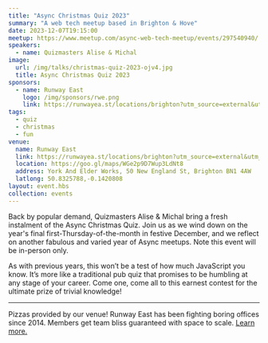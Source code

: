 ```yaml
---
title: "Async Christmas Quiz 2023"
summary: "A web tech meetup based in Brighton & Hove"
date: 2023-12-07T19:15:00
meetup: https://www.meetup.com/async-web-tech-meetup/events/297540940/
speakers:
  - name: Quizmasters Alise & Michal
image:
  url: /img/talks/christmas-quiz-2023-ojv4.jpg
  title: Async Christmas Quiz 2023
sponsors:
  - name: Runway East
    logo: /img/sponsors/rwe.png
    link: https://runwayea.st/locations/brighton?utm_source=external&utm_medium=event&utm_campaign=sponsorship
tags:
  - quiz
  - christmas
  - fun
venue:
  name: Runway East
  link: https://runwayea.st/locations/brighton?utm_source=external&utm_medium=event&utm_campaign=sponsorship
  location: https://goo.gl/maps/WGe2p9D7Wup3LdNt8
  address: York And Elder Works, 50 New England St, Brighton BN1 4AW
  latlong: 50.8325788,-0.1420808
layout: event.hbs
collection: events
---
```


Back by popular demand, Quizmasters Alise & Michal bring a fresh instalment of the Async Christmas Quiz. Join us as we wind down on the year's final first-Thursday-of-the-month in festive December, and we reflect on another fabulous and varied year of Async meetups. Note this event will be in-person only.

As with previous years, this won’t be a test of how much JavaScript you know. It’s more like a traditional pub quiz that promises to be humbling at any stage of your career. Come one, come all to this earnest contest for the ultimate prize of trivial knowledge!

---

Pizzas provided by our venue! Runway East has been fighting boring offices since 2014. Members get team bliss guaranteed with space to scale. [Learn more.](https://runwayea.st/locations/brighton?utm_source=external&utm_medium=event&utm_campaign=sponsorship)
